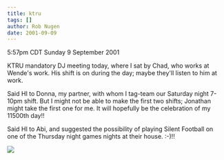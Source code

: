 ```yaml
---
title: ktru
tags: []
author: Rob Nugen
date: 2001-09-09
---
```


<title></title>
<p class=date>5:57pm CDT Sunday 9 September 2001</p>

<p>KTRU mandatory DJ meeting today, where I sat by Chad, who works at
Wende's work.  His shift is on during the day; maybe they'll listen to
him at work.</p>

<p>Said HI to Donna, my partner, with whom I tag-team our Saturday
night 7-10pm shift.  But I might not be able to make the first two
shifts; Jonathan might take the first one for me.  It will hopefully
be the celebration of my 11500th day!!</p>

<p>Said HI to Abi, and suggested the possibility of playing Silent
Football on one of the Thursday night games nights at their house.  :-)!!</p>

<p><img src='/images/rob/wL-ROB.gif'/></p>

